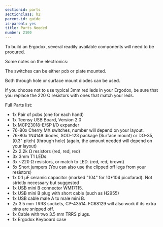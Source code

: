```yaml
---
sectionid: parts
sectionclass: h2
parent-id: guide
is-parent: yes
title: Parts Needed
number: 2100
---
```

To build an Ergodox, several readily available components will need to be procured.

Some notes on the electronics:

The switches can be either pcb or plate mounted.

Both through hole or surface mount diodes can be used.

If you choose not to use typical 3mm red leds in your Ergodox, be sure that you replace the 220 Ω resistors with ones that match your leds.

Full Parts list:

- 1x  Pair of pcbs (one for each hand)
- 1x  Teensy USB Board, Version 2.0
- 1x  MCP23018-E/SP I/O expander
- 76-80x  Cherry MX switches, number will depend on your layout.
- 76-80x  1N4148 diodes, SOD-123 package (Surface mount) or DO-35,(0.3" pitch) (through hole) (again, the amount needed will depend on your layout)
- 2x  2.2k Ω resistors (red, red, red)
- 3x  3mm T1 LEDs 
- 3x  ~220 Ω resistors, or match to LED. (red, red, brown)
- 5x  Short jumpers (You can also use the clipped off legs from your resistors)
- 1x  0.1 µF ceramic capacitor (marked "104" for 10*104 picofarad). Not strictly necessary but suggested
- 1x  USB mini B connector WM17115.
- 1x  USB mini B plug with short cable (such as H2955)
- 1x  USB cable male A to male mini B.
- 2x  3.5 mm TRRS sockets, CP-43514. FC68129 will also work if its extra pins are snipped off.
- 1x  Cable with two 3.5 mm TRRS plugs.
- 1x  Ergodox Keyboard case
